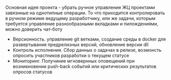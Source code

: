 Основная идея проекта - убрать ручное управление ЖЦ проектами завязнные на однотипные операции. 
То что приходится контролировать в ручном режиме ведущему разработчику,
или же задачи, которым требуется управление разнообразными вкладками и пилождениями, можно доверить чат-боту 
- Версионность. управление git ветками, создание среды в docker для развертывания предрелизных версий, обновление версии dll
- Контроль исполнения. Сбор данных о задачах в релизе, возмонсть опросить участников разработки о текущем статусе
- Мониторинг. Получиние мгновернных оповещений при возникновении push-back событий или критических результатов опросов статусов
